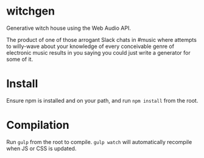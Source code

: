 witchgen
========

Generative witch house using the Web Audio API.

The product of one of those arrogant Slack chats in #music where attempts to willy-wave about your knowledge of every conceivable genre of electronic music results in you saying you could just write a generator for some of it.

Install
=======

Ensure npm is installed and on your path, and run `npm install` from the root.

Compilation
===========

Run `gulp` from the root to compile.  `gulp watch` will automatically recompile when JS or CSS is updated.
